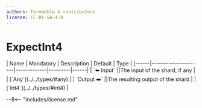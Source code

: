 ```yaml
---
authors: Formabble & contributors
license: CC-BY-SA-4.0
---
```



# ExpectInt4

<div class="sh-parameters" markdown="1">
| Name | Mandatory | Description | Default | Type |
|------|---------------------|-------------|---------|------|
| `⬅️ Input` ||The input of the shard, if any | | [`Any`](../../types/#any) |
| `Output ➡️` ||The resulting output of the shard | | [`Int4`](../../types/#int4) |

</div>



--8<-- "includes/license.md"

